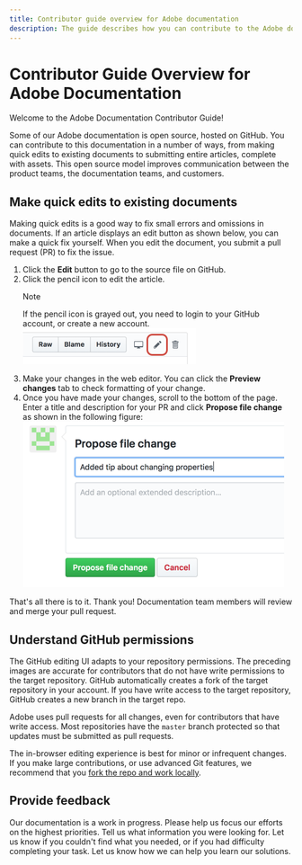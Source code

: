 ```yaml
---
title: Contributor guide overview for Adobe documentation
description: The guide describes how you can contribute to the Adobe documentation site.
---
```


# Contributor Guide Overview for Adobe Documentation

<!---
<https://docs.microsoft.com/en-us/contribute/>
-->

Welcome to the Adobe Documentation Contributor Guide!

Some of our Adobe documentation is open source, hosted on GitHub. You can contribute to this documentation in a number of ways, from making quick edits to existing documents to submitting entire articles, complete with assets. This open source model improves communication between the product teams, the documentation teams, and customers. 

<!--
> [!IMPORTANT]
> All repositories that publish to docs.adobe.com have adopted the [Adobe Open Source Code of Conduct](../CODE-OF-CONDUCT.md) or the [.NET Foundation Code of Conduct](https://dotnetfoundation.org/code-of-conduct). For more information, see the [Contributing](../CONTRIBUTING.md) article.
>
> Minor corrections or clarifications to documentation and code examples in public repositories are covered by the [Adobe Documentation Terms of Use](https://www.adobe.com/legal/terms.html). New or significant changes generate a comment in the pull request, asking you to submit an online Contribution License Agreement (CLA) if you are not an employee of Adobe. We need you to complete the online form before we can review or accept your pull request.
--->
## Make quick edits to existing documents

Making quick edits is a good way to fix small errors and omissions in documents. If an article displays an edit button as shown below, you can make a quick fix yourself. When you edit the document, you submit a pull request (PR) to fix the issue.

1. Click the **Edit** button to go to the source file on GitHub.  
   <!---![Location of the Edit link](assets/edit-article.png)-->
1. Click the pencil icon to edit the article.  
   > [!NOTE]
   > If the pencil icon is grayed out, you need to login to your GitHub account, or create a new account.  
   ![Location of the pencil icon](assets/edit-icon.png)
1. Make your changes in the web editor. You can click the **Preview changes** tab to check formatting of your change.
1. Once you have made your changes, scroll to the bottom of the page. Enter a title and description for your PR and click **Propose file change** as shown in the following figure:  
   ![proposing your change](assets/submit-pull-request.png)

That's all there is to it. Thank you! Documentation team members will review and merge your pull request.

## Understand GitHub permissions

The GitHub editing UI adapts to your repository permissions. The preceding images are accurate for contributors that do not have write permissions to the target repository. GitHub automatically creates a fork of the target repository in your account. If you have write access to the target repository, GitHub creates a new branch in the target repo.

Adobe uses pull requests for all changes, even for contributors that have write access. Most repositories have the `master` branch protected so that updates must be submitted as pull requests.

The in-browser editing experience is best for minor or infrequent changes. If you make large contributions, or use advanced Git features, we recommend that you [fork the repo and work locally](setup/full-workflow.md).

## Provide feedback

Our documentation is a work in progress. Please help us focus our efforts on the highest priorities. Tell us what information you were looking for. Let us know if you couldn't find what you needed, or if you had difficulty completing your task. Let us know how we can help you learn our solutions.
